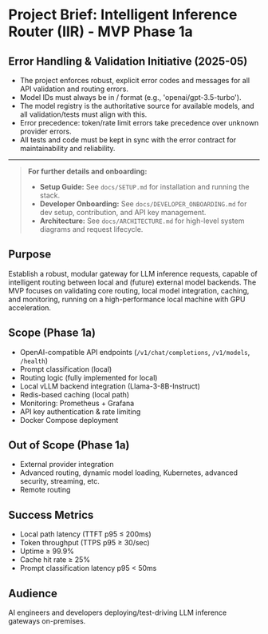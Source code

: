# Project Brief: Intelligent Inference Router (IIR) - MVP Phase 1a

## Error Handling & Validation Initiative (2025-05)
- The project enforces robust, explicit error codes and messages for all API validation and routing errors.
- Model IDs must always be in <provider>/<model> format (e.g., 'openai/gpt-3.5-turbo').
- The model registry is the authoritative source for available models, and all validation/tests must align with this.
- Error precedence: token/rate limit errors take precedence over unknown provider errors.
- All tests and code must be kept in sync with the error contract for maintainability and reliability.

---

> **For further details and onboarding:**
> - **Setup Guide:** See `docs/SETUP.md` for installation and running the stack.
> - **Developer Onboarding:** See `docs/DEVELOPER_ONBOARDING.md` for dev setup, contribution, and API key management.
> - **Architecture:** See `docs/ARCHITECTURE.md` for high-level system diagrams and request lifecycle.

## Purpose
Establish a robust, modular gateway for LLM inference requests, capable of intelligent routing between local and (future) external model backends. The MVP focuses on validating core routing, local model integration, caching, and monitoring, running on a high-performance local machine with GPU acceleration.

## Scope (Phase 1a)
- OpenAI-compatible API endpoints (`/v1/chat/completions`, `/v1/models`, `/health`)
- Prompt classification (local)
- Routing logic (fully implemented for local)
- Local vLLM backend integration (Llama-3-8B-Instruct)
- Redis-based caching (local path)
- Monitoring: Prometheus + Grafana
- API key authentication & rate limiting
- Docker Compose deployment

## Out of Scope (Phase 1a)
- External provider integration 
- Advanced routing, dynamic model loading, Kubernetes, advanced security, streaming, etc.
- Remote routing

## Success Metrics
- Local path latency (TTFT p95 ≤ 200ms)
- Token throughput (TTPS p95 ≥ 30/sec)
- Uptime ≥ 99.9%
- Cache hit rate ≥ 25%
- Prompt classification latency p95 < 50ms

## Audience
AI engineers and developers deploying/test-driving LLM inference gateways on-premises.
